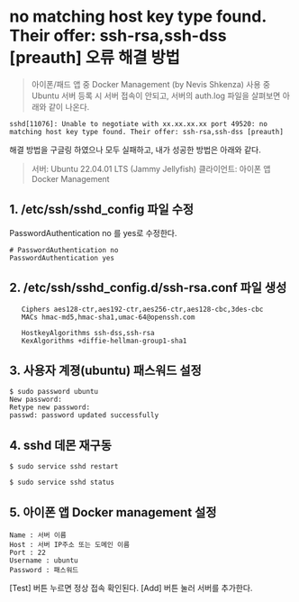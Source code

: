 # no matching host key type found. Their offer: ssh-rsa,ssh-dss [preauth] 오류 해결 방법

> 아이폰/패드 앱 중 Docker Management (by Nevis Shkenza) 사용 중
> Ubuntu 서버 등록 시 서버 접속이 안되고,
> 서버의 auth.log 파일을 살펴보면 아래와 같이 나온다.

```
sshd[11076]: Unable to negotiate with xx.xx.xx.xx port 49520: no matching host key type found. Their offer: ssh-rsa,ssh-dss [preauth]
```

해결 방법을 구글링 하였으나 모두 실패하고, 내가 성공한 방법은 아래와 같다.

> 서버: Ubuntu 22.04.01 LTS (Jammy Jellyfish)
> 클라이언트: 아이폰 앱 Docker Management

## 1. /etc/ssh/sshd_config 파일 수정

PasswordAuthentication no 를 yes로 수정한다.
```
# PasswordAuthentication no
PasswordAuthentication yes
```

## 2. /etc/ssh/sshd_config.d/ssh-rsa.conf 파일 생성

```
   Ciphers aes128-ctr,aes192-ctr,aes256-ctr,aes128-cbc,3des-cbc
   MACs hmac-md5,hmac-sha1,umac-64@openssh.com

   HostkeyAlgorithms ssh-dss,ssh-rsa
   KexAlgorithms +diffie-hellman-group1-sha1
```

## 3. 사용자 계졍(ubuntu) 패스워드 설정

```
$ sudo password ubuntu
New password:
Retype new password:
passwd: password updated successfully
```

## 4. sshd 데몬 재구동

```
$ sudo service sshd restart

$ sudo service sshd status
```

## 5. 아이폰 앱 Docker management 설정

```
Name : 서버 이름
Host : 서버 IP주소 또는 도메인 이름
Port : 22
Username : ubuntu
Password : 패스워드
```
[Test] 버튼 누르면 정상 접속 확인된다.
[Add] 버튼 눌러 서버를 추가한다.
